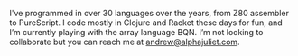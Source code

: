 I've programmed in over 30 languages over the years, from Z80 assembler to PureScript.
I code mostly in Clojure and Racket these days for fun, and I’m currently playing with the array language BQN.
I’m not looking to collaborate but you can reach me at andrew@alphajuliet.com.

<!---
alphajuliet/alphajuliet is a ✨ special ✨ repository because its `README.md` (this file) appears on your GitHub profile.
You can click the Preview link to take a look at your changes.
--->
